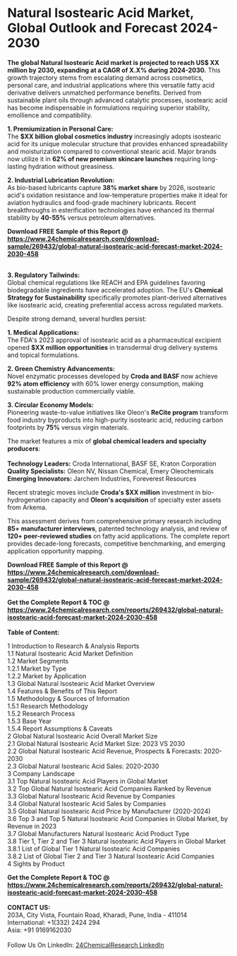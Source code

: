 <h1>Natural Isostearic Acid Market, Global Outlook and Forecast 2024-2030</h1><p><strong>The global Natural Isostearic Acid market is projected to reach US$ XX million by 2030, expanding at a CAGR of X.X% during 2024-2030.</strong> This growth trajectory stems from escalating demand across cosmetics, personal care, and industrial applications where this versatile fatty acid derivative delivers unmatched performance benefits. Derived from sustainable plant oils through advanced catalytic processes, isostearic acid has become indispensable in formulations requiring superior stability, emollience and compatibility.</p><p><strong>1. Premiumization in Personal Care:</strong><br>
The <strong>$XX billion global cosmetics industry</strong> increasingly adopts isostearic acid for its unique molecular structure that provides enhanced spreadability and moisturization compared to conventional stearic acid. Major brands now utilize it in <strong>62% of new premium skincare launches</strong> requiring long-lasting hydration without greasiness.</p><p><strong>2. Industrial Lubrication Revolution:</strong><br>
As bio-based lubricants capture <strong>38% market share</strong> by 2026, isostearic acid's oxidation resistance and low-temperature properties make it ideal for aviation hydraulics and food-grade machinery lubricants. Recent breakthroughs in esterification technologies have enhanced its thermal stability by <strong>40-55%</strong> versus petroleum alternatives.</p><div><b>Download FREE Sample of this Report @ 
            <a href="https://www.24chemicalresearch.com/download-sample/269432/global-natural-isostearic-acid-forecast-market-2024-2030-458">
            https://www.24chemicalresearch.com/download-sample/269432/global-natural-isostearic-acid-forecast-market-2024-2030-458</a></b></div><br><p><strong>3. Regulatory Tailwinds:</strong><br>
Global chemical regulations like REACH and EPA guidelines favoring biodegradable ingredients have accelerated adoption. The EU's <strong>Chemical Strategy for Sustainability</strong> specifically promotes plant-derived alternatives like isostearic acid, creating preferential access across regulated markets.</p><p>Despite strong demand, several hurdles persist:</p><p><strong>1. Medical Applications:</strong><br>
The FDA's 2023 approval of isostearic acid as a pharmaceutical excipient opened <strong>$XX million opportunities</strong> in transdermal drug delivery systems and topical formulations.</p><p><strong>2. Green Chemistry Advancements:</strong><br>
Novel enzymatic processes developed by <strong>Croda and BASF</strong> now achieve <strong>92% atom efficiency</strong> with 60% lower energy consumption, making sustainable production commercially viable.</p><p><strong>3. Circular Economy Models:</strong><br>
Pioneering waste-to-value initiatives like Oleon's <strong>ReCite program</strong> transform food industry byproducts into high-purity isostearic acid, reducing carbon footprints by <strong>75%</strong> versus virgin materials.</p><p>The market features a mix of <strong>global chemical leaders and specialty producers</strong>:
<br><br>
<strong>Technology Leaders:</strong> Croda International, BASF SE, Kraton Corporation<br>
<strong>Quality Specialists:</strong> Oleon NV, Nissan Chemical, Emery Oleochemicals<br>
<strong>Emerging Innovators:</strong> Jarchem Industries, Foreverest Resources</p><p>Recent strategic moves include <strong>Croda's $XX million</strong> investment in bio-hydrogenation capacity and <strong>Oleon's acquisition</strong> of specialty ester assets from Arkema.</p><p>This assessment derives from comprehensive primary research including <strong>85+ manufacturer interviews</strong>, patented technology analysis, and review of <strong>120+ peer-reviewed studies</strong> on fatty acid applications. The complete report provides decade-long forecasts, competitive benchmarking, and emerging application opportunity mapping.</p><div><b>Download FREE Sample of this Report @ 
            <a href="https://www.24chemicalresearch.com/download-sample/269432/global-natural-isostearic-acid-forecast-market-2024-2030-458">
            https://www.24chemicalresearch.com/download-sample/269432/global-natural-isostearic-acid-forecast-market-2024-2030-458</a></b></div><br><div><b>Get the Complete Report & TOC @ 
            <a href="https://www.24chemicalresearch.com/reports/269432/global-natural-isostearic-acid-forecast-market-2024-2030-458">
            https://www.24chemicalresearch.com/reports/269432/global-natural-isostearic-acid-forecast-market-2024-2030-458</a></b></div><br>
            <b>Table of Content:</b><p>1 Introduction to Research & Analysis Reports<br />
    1.1 Natural Isostearic Acid Market Definition<br />
    1.2 Market Segments<br />
        1.2.1 Market by Type<br />
        1.2.2 Market by Application<br />
    1.3 Global Natural Isostearic Acid Market Overview<br />
    1.4 Features & Benefits of This Report<br />
    1.5 Methodology & Sources of Information<br />
        1.5.1 Research Methodology<br />
        1.5.2 Research Process<br />
        1.5.3 Base Year<br />
        1.5.4 Report Assumptions & Caveats<br />
2 Global Natural Isostearic Acid Overall Market Size<br />
    2.1 Global Natural Isostearic Acid Market Size: 2023 VS 2030<br />
    2.2 Global Natural Isostearic Acid Revenue, Prospects & Forecasts: 2020-2030<br />
    2.3 Global Natural Isostearic Acid Sales: 2020-2030<br />
3 Company Landscape<br />
    3.1 Top Natural Isostearic Acid Players in Global Market<br />
    3.2 Top Global Natural Isostearic Acid Companies Ranked by Revenue<br />
    3.3 Global Natural Isostearic Acid Revenue by Companies<br />
    3.4 Global Natural Isostearic Acid Sales by Companies<br />
    3.5 Global Natural Isostearic Acid Price by Manufacturer (2020-2024)<br />
    3.6 Top 3 and Top 5 Natural Isostearic Acid Companies in Global Market, by Revenue in 2023<br />
    3.7 Global Manufacturers Natural Isostearic Acid Product Type<br />
    3.8 Tier 1, Tier 2 and Tier 3 Natural Isostearic Acid Players in Global Market<br />
        3.8.1 List of Global Tier 1 Natural Isostearic Acid Companies<br />
        3.8.2 List of Global Tier 2 and Tier 3 Natural Isostearic Acid Companies<br />
4 Sights by Product</p><div><b>Get the Complete Report & TOC @ 
            <a href="https://www.24chemicalresearch.com/reports/269432/global-natural-isostearic-acid-forecast-market-2024-2030-458">
            https://www.24chemicalresearch.com/reports/269432/global-natural-isostearic-acid-forecast-market-2024-2030-458</a></b></div><br><b>CONTACT US:</b><br>
            203A, City Vista, Fountain Road, Kharadi, Pune, India - 411014<br>
            International: +1(332) 2424 294<br>
            Asia: +91 9169162030 <br><br>
            Follow Us On LinkedIn: <a href="https://www.linkedin.com/company/24chemicalresearch/">24ChemicalResearch LinkedIn</a>